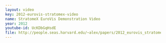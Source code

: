 ```yaml
---
layout: video
key: 2012-eurovis-stratomex-video
name: StratomeX EuroVis Demonstration Video
year: 2012
youtube-id: UcKDbGqHsdE
file: http://people.seas.harvard.edu/~alex/papers/2012_eurovis_stratomex.avi
---
```


